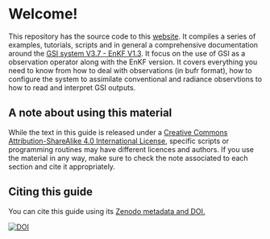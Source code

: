 # Welcome!

This repository has the source code to this [website](https://paocorrales.github.io/DA-documentation/). It compiles a series of examples, tutorials, scripts and in general a comprehensive documentation around the [GSI system V3.7 - EnKF V1.3](https://dtcenter.org/community-code/gridpoint-statistical-interpolation-gsi). It focus on the use of GSI as a observation operator along with the EnKF version. It covers everything you need to know from how to deal with observations (in bufr format), how to configure the system to assimilate conventional and radiance observtions to how to read and interpret GSI outputs.

## A note about using this material

While the text in this guide is released under a [Creative Commons Attribution-ShareAlike 4.0 International License](https://creativecommons.org/licenses/by-sa/4.0/), specific scripts or programming routines may have different licences and authors. If you use the material in any way, make sure to check the note associated to each section and cite it appropriately.

## Citing this guide

You can cite this guide using its [Zenodo metadata and DOI.](https://doi.org/10.5281/zenodo.10658632)

<a href="https://doi.org/10.5281/zenodo.2553043"><img src="https://zenodo.org/badge/DOI/10.5281/zenodo.2553043.svg?branch=master" alt="DOI"></a>
